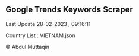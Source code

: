 

## Google Trends Keywords Scraper 
 
Last Update 28-02-2023 , 09:16:11

Country List :
VIETNAM.json



© Abdul Muttaqin 
